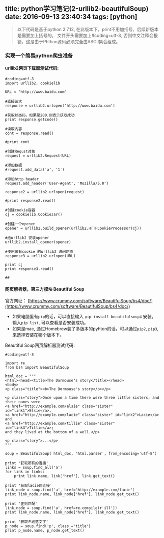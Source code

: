 title: python学习笔记(2-urllib2-beautifulSoup)
date: 2016-09-13 23:40:34
tags: [python]
---

> 以下代码是基于python 2.7.12, 在此版本下，print不用加括号，后续新版本是需要加上括号的。
> 文件开头需要加上#coding=utf-8, 否则中文注释会报错，这是由于Phthon源码必须完全由ASCII集合组成。

### 实现一个简易python爬虫准备

#### urllib2网页下载器测试代码:

```
#coding=utf-8
import urllib2, cookielib

URL = 'http://www.baidu.com'

#直接请求
response = urllib2.urlopen('http://www.baidu.com')

#获取状态码，如果是200,则表示获取成功
print response.getcode()

#读取内容
cont = response.read()

#print cont

#创建Requst对象
request = urllib2.Request(URL)

#添加数据
#request.add_data('a', '1')

#添加http header
request.add_header('User-Agent', 'Mozilla/5.0')

response2 = urllib2.urlopen(request)

#print response2.read()

#创建cookie容器
cj = cookielib.CookieJar()

#创建一个opener
opener = urllib2.build_opener(urllib2.HTTPCookieProcessor(cj))

#给urllib2 安装opener
urllib2.install_opener(opener)

#使用带有cookie 的urllib2 访问网页
response3 = urllib2.urlopen(URL)

print cj
print response3.read()

##

```

<!-- more -->

#### 网页解析器，第三方模块 Beautiful Soup
官方网址： [https://www.crummy.com/software/BeautifulSoup/bs4/doc/](https://www.crummy.com/software/BeautifulSoup/bs4/doc/)
+ 如果电脑里有`pip`的话，可以直接输入 `pip install beautifulsoup4` 安装。
输入`pip list`, 可以查看是否安装成功。
+ 如果是mac, 通过Homebrew装了多版本的pyhton的话，可以通过`pip2`, `pip3`,来选择安装在哪个版本下。

Beautiful Soup网页解析器测试代码:
```
#coding=utf-8

import re
from bs4 import BeautifulSoup

html_doc = """
<html><head><title>The Dormouse's story</title></head>
<body>
<p class="title"><b>The Dormouse's story</b></p>

<p class="story">Once upon a time there were three little sisters; and their names were
<a href="http://example.com/elsie" class="sister" id="link1">Elsie</a>,
<a href="http://example.com/lacie" class="sister" id="link2">Lacie</a> and
<a href="http://example.com/tillie" class="sister" id="link3">Tillie</a>;
and they lived at the bottom of a well.</p>

<p class="story">...</p>
"""

soup = BeautifulSoup( html_doc, 'html.parser', from_encoding='utf-8')

print '获取所有的连接'
links = soup.find_all('a')
for link in links:
    print link.name, link['href'], link.get_text()

print '获取lacie的连接'
link_node = soup.find('a', href='http://example.com/lacie')
print link_node.name, link_node['href'], link_node.get_text()

print '正则匹配'
link_node = soup.find('a', href=re.compile(r'ill'))
print link_node.name, link_node['href'], link_node.get_text()

print '获取Ｐ段落文字'
p_node = soup.find('p', class_="title")
print p_node.name, p_node.get_text()

```

